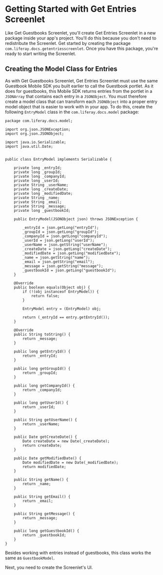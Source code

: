 # Getting Started with Get Entries Screenlet [](id=getting-started-with-get-entries-screenlet)

Like Get Guestbooks Screenlet, you'll create Get Entries Screenlet in a new 
package inside your app's project. You'll do this because you don't need to 
redistribute the Screenlet. Get started by creating the package 
`com.liferay.docs.getentriesscreenlet`. Once you have this package, you're ready 
to start writing the Screenlet. 

## Creating the Model Class for Entries [](id=creating-the-model-class-for-entries)

As with Get Guestbooks Screenlet, Get Entries Screenlet must use the same 
Guestbook Mobile SDK you built earlier to call the Guestbook portlet. As it does 
for guestbooks, this Mobile SDK returns entries from the portlet in a 
`JSONArray` that contains each entry in a `JSONObject`. You must therefore 
create a model class that can transform each `JSONObject` into a proper entry 
model object that is easier to work with in your app. To do this, create the 
following `EntryModel` class in the `com.liferay.docs.model` package:

    package com.liferay.docs.model;

    import org.json.JSONException;
    import org.json.JSONObject;

    import java.io.Serializable;
    import java.util.Date;


    public class EntryModel implements Serializable {

        private long _entryId;
        private long _groupId;
        private long _companyId;
        private long _userId;
        private String _userName;
        private long _createDate;
        private long _modifiedDate;
        private String _name;
        private String _email;
        private String _message;
        private long _guestbookId;

        public EntryModel(JSONObject json) throws JSONException {

            _entryId = json.getLong("entryId");
            _groupId = json.getLong("groupId");
            _companyId = json.getLong("companyId");
            _userId = json.getLong("userId");
            _userName = json.getString("userName");
            _createDate = json.getLong("createDate");
            _modifiedDate = json.getLong("modifiedDate");
            _name = json.getString("name");
            _email = json.getString("email");
            _message = json.getString("message");
            _guestbookId = json.getLong("guestbookId");
        }

        @Override
        public boolean equals(Object obj) {
            if (!(obj instanceof EntryModel)) {
                return false;
            }

            EntryModel entry = (EntryModel) obj;

            return (_entryId == entry.getEntryId());
        }

        @Override
        public String toString() {
            return _message;
        }

        public long getEntryId() {
            return _entryId;
        }

        public long getGroupId() {
            return _groupId;
        }

        public long getCompanyId() {
            return _companyId;
        }

        public long getUserId() {
            return _userId;
        }

        public String getUserName() {
            return _userName;
        }

        public Date getCreateDate() {
            Date createDate = new Date(_createDate);
            return createDate;
        }

        public Date getModifiedDate() {
            Date modifiedDate = new Date(_modifiedDate);
            return modifiedDate;
        }

        public String getName() {
            return _name;
        }

        public String getEmail() {
            return _email;
        }

        public String getMessage() {
            return _message;
        }

        public long getGuestbookId() {
            return _guestbookId;
        }
    }

Besides working with entries instead of guestbooks, this class works the same as 
`GuestbookModel`. 

Next, you need to create the Screenlet's UI. 
